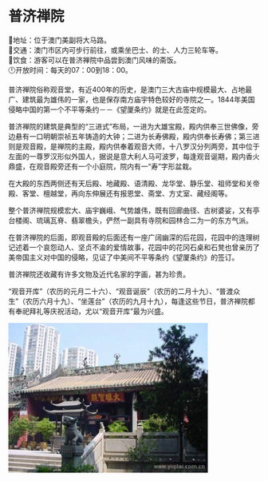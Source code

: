 # 普济禅院  
📍地址：位于澳门美副将大马路。   
🚌交通：澳门市区内可步行前往，或乘坐巴士、的士、人力三轮车等。   
🍴饮食：游客可以在普济禅院中品尝到澳门风味的斋饭。   
🕛开放时间：每天的07：00到18：00。   
  
普济禅院俗称观音堂，有近400年的历史，是澳门三大古庙中规模最大、占地最广、建筑最为雄伟的一家，也是保存南方庙宇特色较好的寺院之一。1844年美国侵略中国的第一个不平等条约－－《望厦条约》就是在此签定的。   
  
普济禅院的建筑是典型的“三进式”布局，一进为大雄宝殿，殿内供奉三世佛像，旁边悬有一口明朝崇祯五年铸造的大钟；二进为长寿佛殿，殿内供奉长寿佛；第三进则是观音殿，是禅院的主殿，殿内供奉着观音大师，十八罗汉分列两旁，其中位于左面的一尊罗汉形似外国人，据说是意大利人马可波罗，每逢观音诞期，殿内香火鼎盛，在观音殿旁还有一个小庭院，院内有一“寿”字形盆栽。   
  
在大殿的东西两侧还有天后殿、地藏殿、语清殿、龙华堂、静乐堂、祖师堂和关帝殿、客堂、檀越堂，再向东伸展还有报恩堂、斋堂、方丈室、藏经阁等。   
  
整个普济禅院规模宏大、庙宇巍峨、气势雄伟，既有回廊曲径、古树婆娑，又有亭台楼阁、琉璃瓦脊、翡翠檐头，俨然一副具有寺院和园林合二为一的东方气派。   
  
在普济禅院的后面，即观音殿的后面还有一座广阔幽深的后花园，花园中的连理树记述着一个哀怨动人、坚贞不渝的爱情故事，花园中的花冈石桌和石凳也曾亲历了美帝国主义对中国的侵略，见证了中美间不平等条约《望厦条约》的签订。   
  
普济禅院还收藏有许多文物及近代名家的字画，甚为珍贵。   
  
“观音开库”（农历的元月二十六）、“观音诞辰”（农历的二月十九）、“普渡众生”（农历六月十九）、“坐莲台”（农历的九月十九），每逢这些节日，普济禅院都有奉祀拜礼等庆祝活动，尤以“观音开库”最为兴盛。   
  
![](https://raw.githubusercontent.com/szqq0512/Pic/main/img/202201212111468.png)  
